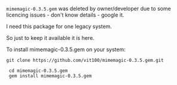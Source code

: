 `mimemagic-0.3.5.gem` was deleted by owner/developer due to some 
licencing issues - don't know details - google it.

I need this package for one legacy system.

So just to keep it available it is here.

To install mimemagic-0.3.5.gem on your system:

```
git clone https://github.com/vit100/mimemagic-0.3.5.gem.git

 cd mimemagic-0.3.5.gem
 gem install mimemagic-0.3.5.gem

